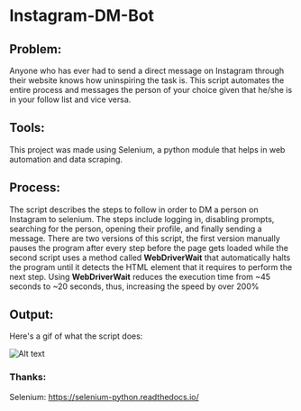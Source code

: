 # Instagram-DM-Bot

## Problem:
Anyone who has ever had to send a direct message on Instagram through their website knows how uninspiring the task is. 
This script automates the entire process and messages the person of your choice given that he/she is in your follow list and vice versa.

## Tools:
This project was made using Selenium, a python module that helps in web automation and data scraping. 

## Process:
The script describes the steps to follow in order to DM a person on Instagram to selenium. The steps include logging in, disabling prompts, searching for the person, opening their profile, and finally sending a message. There are two versions of this script, the first version manually pauses the program after every step before the page gets loaded while the second script uses a method called **WebDriverWait** that automatically halts the program until it detects the HTML element that it requires to perform the next step. Using **WebDriverWait** reduces the execution time from ~45 seconds to ~20 seconds, thus, increasing the speed by over 200%

## Output:

Here's a gif of what the script does:

![Alt text](Instagram_Dm_Fast.gif) 

### Thanks:
Selenium: https://selenium-python.readthedocs.io/
